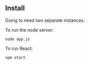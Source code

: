 ## Install

Going to need two separate instances.

To run the node server:
```
node app.js
```

To run React:
```
npm start
```
